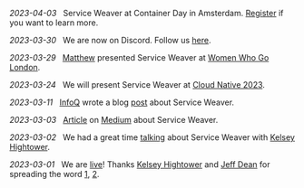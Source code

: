 <!--
 Copyright 2023 Google LLC

 Licensed under the Apache License, Version 2.0 (the "License");
 you may not use this file except in compliance with the License.
 You may obtain a copy of the License at

      http://www.apache.org/licenses/LICENSE-2.0

 Unless required by applicable law or agreed to in writing, software
 distributed under the License is distributed on an "AS IS" BASIS,
 WITHOUT WARRANTIES OR CONDITIONS OF ANY KIND, either express or implied.
 See the License for the specific language governing permissions and
 limitations under the License.
-->

*2023-04-03*&nbsp;&nbsp; Service Weaver at Container Day in Amsterdam. [Register][container_day_register] if you want to learn more.

*2023-03-30*&nbsp;&nbsp; We are now on Discord. Follow us [here][sw_discord].

*2023-03-29*&nbsp;&nbsp; [Matthew][mw_linkedin] presented Service Weaver at [Women Who Go London][women_go].

*2023-03-24*&nbsp;&nbsp; We will present Service Weaver at [Cloud Native 2023][cn_2023].

*2023-03-11*&nbsp;&nbsp; [InfoQ][infoq] wrote a blog [post][infoq_sw_blog_post] about Service Weaver.

*2023-03-03*&nbsp;&nbsp; [Article][sw_medium_post] on [Medium][medium_link] about Service Weaver. 

*2023-03-02*&nbsp;&nbsp; We had a great time [talking][sw_launch_twitter_space] about Service Weaver with [Kelsey Hightower][kelsey_tweeter].

*2023-03-01*&nbsp;&nbsp; We are [live][sw_launch_post]! Thanks [Kelsey Hightower][kelsey_tweeter] and [Jeff Dean][jeff_tweeter] for spreading the word [1][kelsey_sw_launch_tweet], [2][jeff_sw_tweet].

[sw_discord]: https://discord.gg/p36aYaaN
[mw_linkedin]: https://uk.linkedin.com/in/matthewmcgibbon1
[women_go]: https://twitter.com/womenwhogolndn/status/1641147116683657242
[cn_2023]: https://www.conf42.com/Cloud_Native_2023_Robert_Grandl_modern_development_distributed_service_weaver
[sw_launch_twitter_space]: https://twitter.com/kelseyhightower/status/1631352524157648896
[kelsey_tweeter]: https://twitter.com/kelseyhightower
[jeff_tweeter]: https://twitter.com/JeffDean
[infoq]: https://www.infoq.com/
[infoq_sw_blog_post]: https://www.infoq.com/news/2023/03/google-weaver-framework/
[sw_medium_post]: https://betterprogramming.pub/service-weaver-a-framework-from-google-for-balancing-monoliths-and-microservices-583e69b274dd
[medium_link]: https://medium.com/
[sw_launch_post]: https://opensource.googleblog.com/2023/03/introducing-service-weaver-framework-for-writing-distributed-applications.html
[jeff_sw_tweet]: https://twitter.com/JeffDean/status/1631379386476953600
[kelsey_sw_launch_tweet]: https://twitter.com/kelseyhightower/status/1630995723956412420
[container_day_register]: https://rsvp.withgoogle.com/events/google-container-day/
